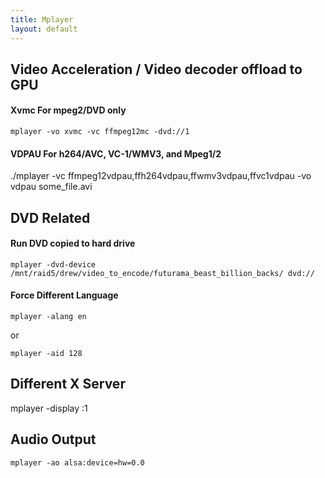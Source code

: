 ```yaml
---
title: Mplayer
layout: default
---
```


Video Acceleration / Video decoder offload to GPU
-------------------------------------------------

#### Xvmc For mpeg2/DVD only

    mplayer -vo xvmc -vc ffmpeg12mc -dvd://1

#### VDPAU For h264/AVC, VC-1/WMV3, and Mpeg1/2

./mplayer -vc ffmpeg12vdpau,ffh264vdpau,ffwmv3vdpau,ffvc1vdpau -vo vdpau
some\_file.avi

DVD Related
-----------

#### Run DVD copied to hard drive

    mplayer -dvd-device /mnt/raid5/drew/video_to_encode/futurama_beast_billion_backs/ dvd://

#### Force Different Language

    mplayer -alang en

or

    mplayer -aid 128

Different X Server
------------------

mplayer -display :1

Audio Output
------------

    mplayer -ao alsa:device=hw=0.0
